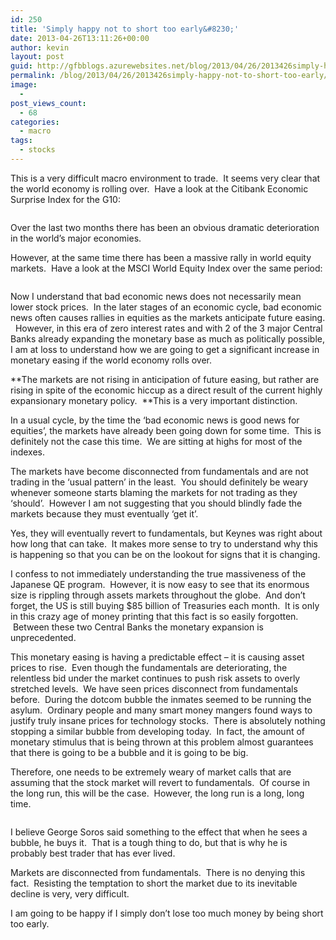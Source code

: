 ```yaml
---
id: 250
title: 'Simply happy not to short too early&#8230;'
date: 2013-04-26T13:11:26+00:00
author: kevin
layout: post
guid: http://gfbblogs.azurewebsites.net/blog/2013/04/26/2013426simply-happy-not-to-short-too-early/
permalink: /blog/2013/04/26/2013426simply-happy-not-to-short-too-early/
image:
  - 
post_views_count:
  - 68
categories:
  - macro
tags:
  - stocks
---
```

This is a very difficult macro environment to trade.  It seems very clear that the world economy is rolling over.  Have a look at the Citibank Economic Surprise Index for the G10:

<img class="aligncenter" alt="" src="http://themacrotourist.com/blogs/CESI%20World%20Apr%2026%2013.gif" />

Over the last two months there has been an obvious dramatic deterioration in the world&#8217;s major economies.

However, at the same time there has been a massive rally in world equity markets.  Have a look at the MSCI World Equity Index over the same period:

<img class="aligncenter" alt="" src="http://themacrotourist.com/blogs/MSCI%20World%20Index%20Apr%2026%2013.gif" />

Now I understand that bad economic news does not necessarily mean lower stock prices.  In the later stages of an economic cycle, bad economic news often causes rallies in equities as the markets anticipate future easing.   However, in this era of zero interest rates and with 2 of the 3 major Central Banks already expanding the monetary base as much as politically possible, I am at loss to understand how we are going to get a significant increase in monetary easing if the world economy rolls over.

**The markets are not rising in anticipation of future easing, but rather are rising in spite of the economic hiccup as a direct result of the current highly expansionary monetary policy.  **This is a very important distinction.

In a usual cycle, by the time the &#8216;bad economic news is good news for equities&#8217;, the markets have already been going down for some time.  This is definitely not the case this time.  We are sitting at highs for most of the indexes.

The markets have become disconnected from fundamentals and are not trading in the &#8216;usual pattern&#8217; in the least.  You should definitely be weary whenever someone starts blaming the markets for not trading as they &#8216;should&#8217;.  However I am not suggesting that you should blindly fade the markets because they must eventually &#8216;get it&#8217;.

Yes, they will eventually revert to fundamentals, but Keynes was right about how long that can take.  It makes more sense to try to understand why this is happening so that you can be on the lookout for signs that it is changing.

I confess to not immediately understanding the true massiveness of the Japanese QE program.  However, it is now easy to see that its enormous size is rippling through assets markets throughout the globe.  And don&#8217;t forget, the US is still buying $85 billion of Treasuries each month.  It is only in this crazy age of money printing that this fact is so easily forgotten.  Between these two Central Banks the monetary expansion is unprecedented.

This monetary easing is having a predictable effect &#8211; it is causing asset prices to rise.  Even though the fundamentals are deteriorating, the relentless bid under the market continues to push risk assets to overly stretched levels.  We have seen prices disconnect from fundamentals before.  During the dotcom bubble the inmates seemed to be running the asylum.  Ordinary people and many smart money mangers found ways to justify truly insane prices for technology stocks.  There is absolutely nothing stopping a similar bubble from developing today.  In fact, the amount of monetary stimulus that is being thrown at this problem almost guarantees that there is going to be a bubble and it is going to be big.

Therefore, one needs to be extremely weary of market calls that are assuming that the stock market will revert to fundamentals.  Of course in the long run, this will be the case.  However, the long run is a long, long time.

<img class="aligncenter" alt="" src="http://static.squarespace.com/static/500f3df9e4b006cb9ec150a3/50c60ecbe4b026203261b4d3/517a7d70e4b0743cbe9ec843/1366982001593/Soros-and-Ferreyr-e1313340163386.jpg" />

I believe George Soros said something to the effect that when he sees a bubble, he buys it.  That is a tough thing to do, but that is why he is probably best trader that has ever lived.

Markets are disconnected from fundamentals.  There is no denying this fact.  Resisting the temptation to short the market due to its inevitable decline is very, very difficult.

I am going to be happy if I simply don&#8217;t lose too much money by being short too early.